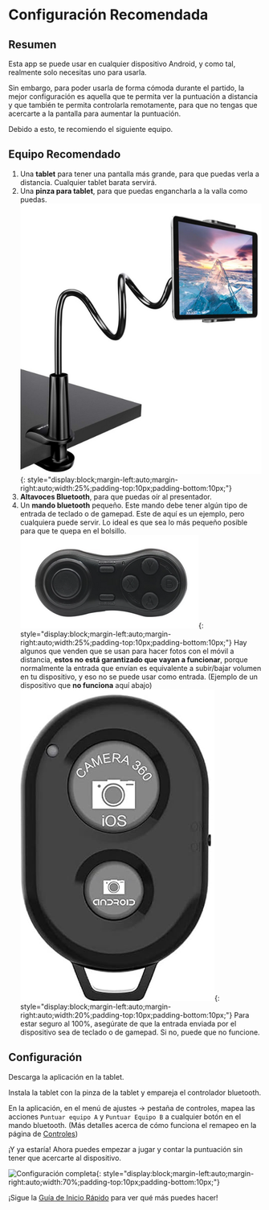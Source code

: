 # Configuración Recomendada

## Resumen
Esta app se puede usar en cualquier dispositivo Android, y como tal, realmente solo necesitas uno para usarla.

Sin embargo, para poder usarla de forma cómoda durante el partido, la mejor configuración es aquella que
te permita ver la puntuación a distancia y que también te permita controlarla remotamente, para que no
tengas que acercarte a la pantalla para aumentar la puntuación.

Debido a esto, te recomiendo el siguiente equipo.

## Equipo Recomendado

1. Una **tablet** para tener una pantalla más grande, para que puedas verla a distancia. Cualquier tablet barata servirá.
2. Una **pinza para tablet**, para que puedas engancharla a la valla como puedas.
  ![Tablet Grip Example](./assets/tabletgrip.png "Tablet Grip Example"){: style="display:block;margin-left:auto;margin-right:auto;width:25%;padding-top:10px;padding-bottom:10px;"}
3. **Altavoces Bluetooth**, para que puedas oír al presentador.
4. Un **mando bluetooth** pequeño. Este mando debe tener algún tipo de entrada de teclado o de gamepad.
  Este de aquí es un ejemplo, pero cualquiera puede servir. Lo ideal es que sea lo más pequeño posible para que te quepa en el bolsillo.
  ![Bluetooth Gamepad Example](./assets/controller.png "Bluetooth Gamepad Example"){: style="display:block;margin-left:auto;margin-right:auto;width:25%;padding-top:10px;padding-bottom:10px;"}
  Hay algunos que venden que se usan para hacer fotos con el móvil a distancia, **estos no está garantizado que vayan a funcionar**, porque normalmente la entrada que envían es equivalente a subir/bajar volumen en tu dispositivo, y eso no se puede usar como entrada. (Ejemplo de un dispositivo que **no funciona** aquí abajo)
  ![Android Camera Shutter](./assets/camerashutter.png "Android Camera Shutter"){: style="display:block;margin-left:auto;margin-right:auto;width:20%;padding-top:10px;padding-bottom:10px;"}
  Para estar seguro al 100%, asegúrate de que la entrada enviada por el dispositivo sea de teclado o de gamepad. Si no, puede que no funcione.

## Configuración

Descarga la aplicación en la tablet.

Instala la tablet con la pinza de la tablet y empareja el controlador bluetooth.

En la aplicación, en el menú de ajustes -> pestaña de controles, mapea las acciones `Puntuar equipo A` y `Puntuar Equipo B` a cualquier botón en el mando bluetooth. (Más detalles acerca de cómo funciona el remapeo en la página de [Controles](./settings/controls.md))

¡Y ya estaría! Ahora puedes empezar a jugar y contar la puntuación sin tener que acercarte al dispositivo.

![Configuración completa](./assets/padel.gif "Configuración completa"){: style="display:block;margin-left:auto;margin-right:auto;width:70%;padding-top:10px;padding-bottom:10px;"}

¡Sigue la [Guía de Inicio Rápido](./quickstart.md) para ver qué más puedes hacer!
